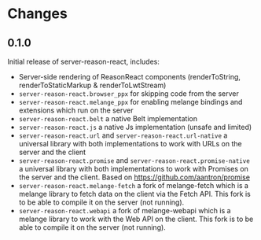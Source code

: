 # Changes

## 0.1.0

Initial release of server-reason-react, includes:

- Server-side rendering of ReasonReact components (renderToString, renderToStaticMarkup & renderToLwtStream)
- `server-reason-react.browser_ppx` for skipping code from the server
- `server-reason-react.melange_ppx` for enabling melange bindings and extensions which run on the server
- `server-reason-react.belt` a native Belt implementation
- `server-reason-react.js` a native Js implementation (unsafe and limited)
- `server-reason-react.url` and `server-reason-react.url-native` a universal library with both implementations to work with URLs on the server and the client
- `server-reason-react.promise` and `server-reason-react.promise-native` a universal library with both implementations to work with Promises on the server and the client. Based on https://github.com/aantron/promise
- `server-reason-react.melange-fetch` a fork of melange-fetch which is a melange library to fetch data on the client via the Fetch API. This fork is to be able to compile it on the server (not running).
- `server-reason-react.webapi` a fork of melange-webapi which is a melange library to work with the Web API on the client. This fork is to be able to compile it on the server (not running).

